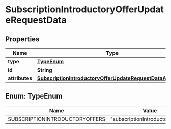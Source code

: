 

# SubscriptionIntroductoryOfferUpdateRequestData


## Properties

| Name | Type | Description | Notes |
|------------ | ------------- | ------------- | -------------|
|**type** | [**TypeEnum**](#TypeEnum) |  |  |
|**id** | **String** |  |  |
|**attributes** | [**SubscriptionIntroductoryOfferUpdateRequestDataAttributes**](SubscriptionIntroductoryOfferUpdateRequestDataAttributes.md) |  |  [optional] |



## Enum: TypeEnum

| Name | Value |
|---- | -----|
| SUBSCRIPTIONINTRODUCTORYOFFERS | &quot;subscriptionIntroductoryOffers&quot; |



